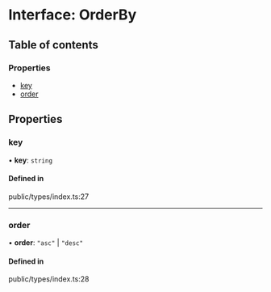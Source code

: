 # Interface: OrderBy

## Table of contents

### Properties

- [key](../wiki/OrderBy#key)
- [order](../wiki/OrderBy#order)

## Properties

### key

• **key**: `string`

#### Defined in

public/types/index.ts:27

___

### order

• **order**: ``"asc"`` \| ``"desc"``

#### Defined in

public/types/index.ts:28
